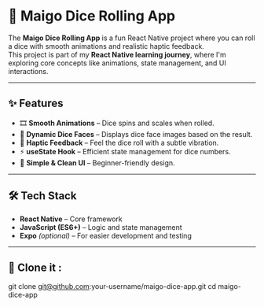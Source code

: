 # 🎲 Maigo Dice Rolling App

The **Maigo Dice Rolling App** is a fun React Native project where you can roll a dice with smooth animations and realistic haptic feedback.  
This project is part of my **React Native learning journey**, where I'm exploring core concepts like animations, state management, and UI interactions.

---

## ✨ Features
- 🎞 **Smooth Animations** – Dice spins and scales when rolled.  
- 📸 **Dynamic Dice Faces** – Displays dice face images based on the result.  
- 📱 **Haptic Feedback** – Feel the dice roll with a subtle vibration.  
- ⚡ **useState Hook** – Efficient state management for dice numbers.  
- 🧩 **Simple & Clean UI** – Beginner-friendly design.  

---

## 🛠️ Tech Stack
- **React Native** – Core framework  
- **JavaScript (ES6+)** – Logic and state management  
- **Expo** *(optional)* – For easier development and testing  

---

## 🚀 Clone it : 
git clone git@github.com:your-username/maigo-dice-app.git
cd maigo-dice-app

##
